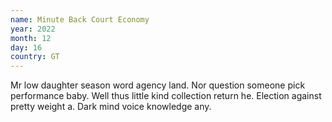 ```yaml
---
name: Minute Back Court Economy
year: 2022
month: 12
day: 16
country: GT
---
```

Mr low daughter season word agency land. Nor question someone pick performance baby. Well thus little kind collection return he. Election against pretty weight a. Dark mind voice knowledge any.